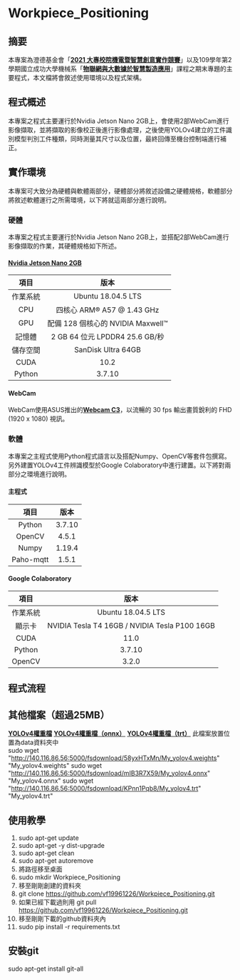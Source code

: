 # Workpiece_Positioning

## 摘要
本專案為澄德基金會「[**2021 大專校院機電暨智慧創意實作競賽**](https://www.chengde.org.tw/page.php?menu_id=16&p_id=77)」以及109學年第2學期國立成功大學機械系「[**物聯網與大數據於智慧製造應用**](http://class-qry.acad.ncku.edu.tw/syllabus/online_display.php?syear=0108&sem=2&co_no=E134300&class_code=)」課程之期末專題的主要程式，本文檔將會敘述使用環境以及程式架構。

## 程式概述
本專案之程式主要運行於Nvidia Jetson Nano 2GB上，會使用2部WebCam進行影像擷取，並將擷取的影像校正後進行影像處理，之後使用YOLOv4建立的工件識別模型判別工件種類，同時測量其尺寸以及位置，最終回傳至機台控制端進行補正。

## 實作環境
本專案可大致分為硬體與軟體兩部分，硬體部分將敘述設備之硬體規格，軟體部分將敘述軟體運行之所需環境，以下將就這兩部分進行說明。
### 硬體
本專案之程式主要運行於Nvidia Jetson Nano 2GB上，並搭配2部WebCam進行影像擷取的作業，其硬體規格如下所述。

#### [**Nvidia Jetson Nano 2GB**](https://www.nvidia.com/zh-tw/autonomous-machines/embedded-systems/jetson-nano/education-projects/)

|項目|版本
|:---:|:---:
|作業系統|Ubuntu 18.04.5 LTS
|CPU|四核心 ARM® A57 @ 1.43 GHz
|GPU|配備 128 個核心的 NVIDIA Maxwell™
|記憶體|2 GB 64 位元 LPDDR4 25.6 GB/秒
|儲存空間|SanDisk Ultra 64GB
|CUDA|10.2
|Python|3.7.10

#### WebCam
WebCam使用ASUS推出的[**Webcam C3**](https://www.asus.com/tw/accessories/streaming-kits/all-series/asus-webcam-c3/)，以流暢的 30 fps 輸出畫質銳利的 FHD (1920 x 1080) 視訊。

### 軟體
本專案之主程式使用Python程式語言以及搭配Numpy、OpenCV等套件包撰寫。另外建置YOLOv4工件辨識模型於Google Colaboratory中進行建置。以下將對兩部分之環境進行說明。

#### 主程式

|項目|版本
|:---:|:---:
|Python|3.7.10
|OpenCV|4.5.1
|Numpy|1.19.4
|Paho-mqtt|1.5.1

#### Google Colaboratory

|項目|版本
|:---:|:---:
|作業系統|Ubuntu 18.04.5 LTS
|顯示卡|NVIDIA Tesla T4 16GB / NVIDIA Tesla P100 16GB
|CUDA|11.0
|Python|3.7.10
|OpenCV|3.2.0

## 程式流程


## 其他檔案（超過25MB）
[**YOLOv4權重檔**](http://140.116.86.56:5000/sharing/58yxHTxMn)
[**YOLOv4權重檔（onnx）**](http://140.116.86.56:5000/sharing/mIB3R7X59)
[**YOLOv4權重檔（trt）**](http://140.116.86.56:5000/sharing/KPnn1Pqb8)
此檔案放置位置為data資料夾中    
sudo wget "http://140.116.86.56:5000/fsdownload/58yxHTxMn/My_yolov4.weights" "My_yolov4.weights"
sudo wget "http://140.116.86.56:5000/fsdownload/mIB3R7X59/My_yolov4.onnx" "My_yolov4.onnx"
sudo wget "http://140.116.86.56:5000/fsdownload/KPnn1Pqb8/My_yolov4.trt" "My_yolov4.trt"

## 使用教學
1. sudo apt-get update
2. sudo apt-get -y dist-upgrade
3. sudo apt-get clean
4. sudo apt-get autoremove
5. 將路徑移至桌面
6. sudo mkdir Workpiece_Positioning
7. 移至剛剛創建的資料夾
8. git clone https://github.com/vf19961226/Workpiece_Positioning.git
9. 如果已經下載過則用 git pull https://github.com/vf19961226/Workpiece_Positioning.git
10. 移至剛剛下載的github資料夾內
11. sudo pip install -r requirements.txt

## 安裝git
sudo apt-get install git-all

